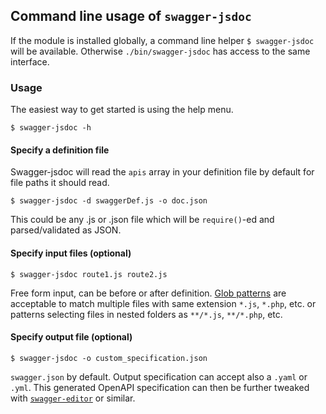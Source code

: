 ## Command line usage of `swagger-jsdoc`

If the module is installed globally, a command line helper `$ swagger-jsdoc` will be available.
Otherwise `./bin/swagger-jsdoc` has access to the same interface.

### Usage

The easiest way to get started is using the help menu.

```
$ swagger-jsdoc -h
```

#### Specify a definition file

Swagger-jsdoc will read the `apis` array in your definition file by default for file paths it should read.

```
$ swagger-jsdoc -d swaggerDef.js -o doc.json
```

This could be any .js or .json file which will be `require()`-ed and parsed/validated as JSON.

#### Specify input files (optional)

```
$ swagger-jsdoc route1.js route2.js
```

Free form input, can be before or after definition. [Glob patterns](https://github.com/isaacs/node-glob) are acceptable to match multiple files with same extension `*.js`, `*.php`, etc. or patterns selecting files in nested folders as `**/*.js`, `**/*.php`, etc.

#### Specify output file (optional)

```
$ swagger-jsdoc -o custom_specification.json
```

`swagger.json` by default. Output specification can accept also a `.yaml` or `.yml`. This generated OpenAPI specification can then be further tweaked with [`swagger-editor`](http://swagger.io/swagger-editor/) or similar.
